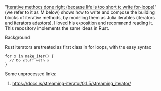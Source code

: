 "[Iterative methods done right (because life is too short to write
for-loops)](http://lostella.github.io/2018/07/25/iterative-methods-done-right.html)"
(we refer to it as IM below) shows how to write and compose the
building blocks of iterative methods, by modeling them as Julia
iterables (iterators and iterators adaptors). I loved his exposition
and recommend reading it. This repository implements the same ideas in
Rust.

Background

Rust iterators are treated as first class in for loops, with the easy syntax

	for x in make_iter() {
      // Do stuff with x
	}

Some unprocessed links:

1. https://docs.rs/streaming-iterator/0.1.5/streaming_iterator/

